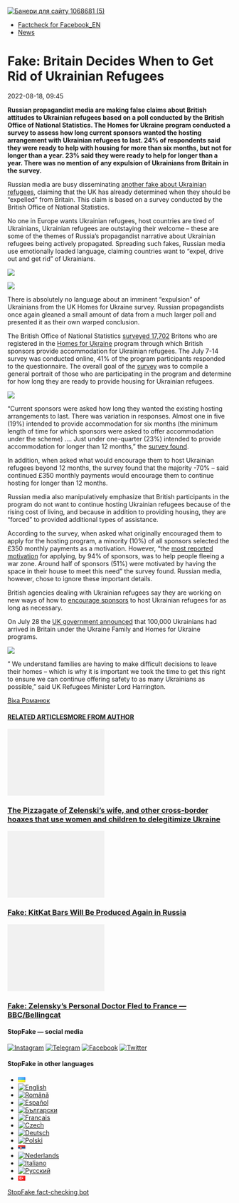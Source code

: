 [![](https://www.stopfake.org/content/uploads/2022/08/Baneri-dlya-sai-tu-1068681-5-1.png "Банери для сайту 1068681 (5)")](https://www.stopfake.org/content/uploads/2022/08/Baneri-dlya-sai-tu-1068681-5-1.png)

*   [Factcheck for Facebook\_EN](https://www.stopfake.org/en/category/factcheck-facebook-en/)
*   [News](https://www.stopfake.org/en/category/news/)

Fake: Britain Decides When to Get Rid of Ukrainian Refugees
===========================================================

2022-08-18, 09:45

[](https://www.facebook.com/sharer/sharer.php?u=https%3A%2F%2Fwww.stopfake.org%2Fen%2Ffake-britain-decides-when-to-get-rid-of-ukrainian-refugees%2F "Facebook")[](viber://forward?text=Fake%3A%20Britain%20Decides%20When%20to%20Get%20Rid%20of%20Ukrainian%20Refugees%20https%3A%2F%2Fwww.stopfake.org%2Fen%2Ffake-britain-decides-when-to-get-rid-of-ukrainian-refugees%2F "Viber")[](https://twitter.com/intent/tweet?text=Fake%3A%20Britain%20Decides%20When%20to%20Get%20Rid%20of%20Ukrainian%20Refugees&url=https%3A%2F%2Fwww.stopfake.org%2Fen%2Ffake-britain-decides-when-to-get-rid-of-ukrainian-refugees%2F "X")[](https://api.whatsapp.com/send?text=Fake%3A%20Britain%20Decides%20When%20to%20Get%20Rid%20of%20Ukrainian%20Refugees%20https%3A%2F%2Fwww.stopfake.org%2Fen%2Ffake-britain-decides-when-to-get-rid-of-ukrainian-refugees%2F "Whatsapp")[](https://www.stopfake.org/en/fake-britain-decides-when-to-get-rid-of-ukrainian-refugees/)[](https://telegram.me/share/url?url=https%3A%2F%2Fwww.stopfake.org%2Fen%2Ffake-britain-decides-when-to-get-rid-of-ukrainian-refugees%2F&text=Fake%3A%20Britain%20Decides%20When%20to%20Get%20Rid%20of%20Ukrainian%20Refugees "Telegram")[](https://www.instagram.com/ "Instagram")

  

**Russian propagandist media are making false claims about British attitudes to Ukrainian refugees based on a poll conducted by the British Office of National Statistics. The Homes for Ukraine program conducted a survey to assess how long current sponsors wanted the hosting arrangement with Ukrainian refugees to last. 24% of respondents said they were ready to help with housing for more than six months, but not for longer than a year. 23% said they were ready to help for longer than a year. There was no mention of any expulsion of Ukrainians from Britain in the survey.**

Russian media are busy disseminating [another fake about Ukrainian refugees](https://rusvesna.su/news/1660278639), claiming that the UK has already determined when they should be “expelled” from Britain. This claim is based on a survey conducted by the British Office of National Statistics.

No one in Europe wants Ukrainian refugees, host countries are tired of Ukrainians, Ukrainian refugees are outstaying their welcome – these are some of the themes of Russia’s propagandist narrative about Ukrainian refugees being actively propagated. Spreading such fakes, Russian media use emotionally loaded language, claiming countries want to “expel, drive out and get rid” of Ukrainians.

![](https://www.stopfake.org/content/uploads/2022/08/Znimok-ekrana-2022-08-16-o-12.43.46-1.png)

![](https://www.stopfake.org/content/uploads/2022/08/Znimok-ekrana-2022-08-16-o-12.43.15-1.png)

There is absolutely no language about an imminent “expulsion” of Ukrainians from the UK Homes for Ukraine survey. Russian propagandists once again gleaned a small amount of data from a much larger poll and presented it as their own warped conclusion.

The British Office of National Statistics [surveyed 17,702](https://www.ons.gov.uk/peoplepopulationandcommunity/populationandmigration/internationalmigration/bulletins/experiencesofhomesforukraineschemesponsorsuk/7to14july2022#measuring-the-data) Britons who are registered in the [Homes for Ukraine](https://homesforukraine.org.uk/) program through which British sponsors provide accommodation for Ukrainian refugees. The July 7-14 survey was conducted online, 41% of the program participants responded to the questionnaire. The overall goal of the [survey](https://www.ons.gov.uk/peoplepopulationandcommunity/populationandmigration/internationalmigration/bulletins/experiencesofhomesforukraineschemesponsorsuk/7to14july2022#measuring-the-data) was to compile a general portrait of those who are participating in the program and determine for how long they are ready to provide housing for Ukrainian refugees.

![](https://www.stopfake.org/content/uploads/2022/08/Znimok-ekrana-2022-08-17-o-10.02.33-1.png)

“Current sponsors were asked how long they wanted the existing hosting arrangements to last. There was variation in responses. Almost one in five (19%) intended to provide accommodation for six months (the minimum length of time for which sponsors were asked to offer accommodation under the scheme) …. Just under one-quarter (23%) intended to provide accommodation for longer than 12 months,” the [survey found](https://www.ons.gov.uk/peoplepopulationandcommunity/populationandmigration/internationalmigration/bulletins/experiencesofhomesforukraineschemesponsorsuk/7to14july2022#measuring-the-data).

In addition, when asked what would encourage them to host Ukrainian refugees beyond 12 months, the survey found that the majority -70% – said continued £350 monthly payments would encourage them to continue hosting for longer than 12 months. 

Russian media also manipulatively emphasize that British participants in the program do not want to continue hosting Ukrainian refugees because of the rising cost of living, and because in addition to providing housing, they are “forced” to provided additional types of assistance.

According to the survey, when asked what originally encouraged them to apply for the hosting program, a minority (10%) of all sponsors selected the £350 monthly payments as a motivation. However, “the [most reported motivation](https://www.ons.gov.uk/peoplepopulationandcommunity/populationandmigration/internationalmigration/bulletins/experiencesofhomesforukraineschemesponsorsuk/7to14july2022#measuring-the-data) for applying, by 94% of sponsors, was to help people fleeing a war zone. Around half of sponsors (51%) were motivated by having the space in their house to meet this need” the survey found. Russian media, however, chose to ignore these important details.

British agencies dealing with Ukrainian refugees say they are working on new ways of how to [encourage sponsors](https://www.thenational.scot/news/20616766.homes-ukraine-seven-10-hosts-find-support-impacted-cost-living/) to host Ukrainian refugees for as long as necessary.

On July 28 the [UK government announced](https://www.gov.uk/government/news/100000-ukrainians-welcomed-to-safety-in-the-uk) that 100,000 Ukrainians had arrived in Britain under the Ukraine Family and Homes for Ukraine programs.

![](https://www.stopfake.org/content/uploads/2022/08/Znimok-ekrana-2022-08-17-o-18.57.08-1.png)

” We understand families are having to make difficult decisions to leave their homes – which is why it is important we took the time to get this right to ensure we can continue offering safety to as many Ukrainians as possible,” said UK Refugees Minister Lord Harrington.

  

[](https://www.facebook.com/sharer/sharer.php?u=https%3A%2F%2Fwww.stopfake.org%2Fen%2Ffake-britain-decides-when-to-get-rid-of-ukrainian-refugees%2F "Facebook")[](viber://forward?text=Fake%3A%20Britain%20Decides%20When%20to%20Get%20Rid%20of%20Ukrainian%20Refugees%20https%3A%2F%2Fwww.stopfake.org%2Fen%2Ffake-britain-decides-when-to-get-rid-of-ukrainian-refugees%2F "Viber")[](https://twitter.com/intent/tweet?text=Fake%3A%20Britain%20Decides%20When%20to%20Get%20Rid%20of%20Ukrainian%20Refugees&url=https%3A%2F%2Fwww.stopfake.org%2Fen%2Ffake-britain-decides-when-to-get-rid-of-ukrainian-refugees%2F "X")[](https://api.whatsapp.com/send?text=Fake%3A%20Britain%20Decides%20When%20to%20Get%20Rid%20of%20Ukrainian%20Refugees%20https%3A%2F%2Fwww.stopfake.org%2Fen%2Ffake-britain-decides-when-to-get-rid-of-ukrainian-refugees%2F "Whatsapp")[](https://www.stopfake.org/en/fake-britain-decides-when-to-get-rid-of-ukrainian-refugees/)[](https://telegram.me/share/url?url=https%3A%2F%2Fwww.stopfake.org%2Fen%2Ffake-britain-decides-when-to-get-rid-of-ukrainian-refugees%2F&text=Fake%3A%20Britain%20Decides%20When%20to%20Get%20Rid%20of%20Ukrainian%20Refugees "Telegram")[](https://www.instagram.com/ "Instagram")

[Віка Романюк](#)

#### [RELATED ARTICLES](#)[MORE FROM AUTHOR](#)

[![](data:image/png;base64,iVBORw0KGgoAAAANSUhEUgAAANoAAACWAQMAAACCSQSPAAAAA1BMVEWurq51dlI4AAAAAXRSTlMmkutdmwAAABpJREFUWMPtwQENAAAAwiD7p7bHBwwAAAAg7RD+AAGXD7BoAAAAAElFTkSuQmCC "The Pizzagate of Zelenski’s wife, and other cross-border hoaxes that use women and children to delegitimize Ukraine")](https://www.stopfake.org/en/the-pizzagate-of-zelenski-s-wife-and-other-cross-border-hoaxes-that-use-women-and-children-to-delegitimize-ukraine/ "The Pizzagate of Zelenski’s wife, and other cross-border hoaxes that use women and children to delegitimize Ukraine")

### [The Pizzagate of Zelenski’s wife, and other cross-border hoaxes that use women and children to delegitimize Ukraine](https://www.stopfake.org/en/the-pizzagate-of-zelenski-s-wife-and-other-cross-border-hoaxes-that-use-women-and-children-to-delegitimize-ukraine/ "The Pizzagate of Zelenski’s wife, and other cross-border hoaxes that use women and children to delegitimize Ukraine")

[![](data:image/png;base64,iVBORw0KGgoAAAANSUhEUgAAANoAAACWAQMAAACCSQSPAAAAA1BMVEWurq51dlI4AAAAAXRSTlMmkutdmwAAABpJREFUWMPtwQENAAAAwiD7p7bHBwwAAAAg7RD+AAGXD7BoAAAAAElFTkSuQmCC "Fake: KitKat Bars Will Be Produced Again in Russia")](https://www.stopfake.org/en/fake-kitkat-bars-will-be-produced-again-in-russia/ "Fake: KitKat Bars Will Be Produced Again in Russia")

### [Fake: KitKat Bars Will Be Produced Again in Russia](https://www.stopfake.org/en/fake-kitkat-bars-will-be-produced-again-in-russia/ "Fake: KitKat Bars Will Be Produced Again in Russia")

[![](data:image/png;base64,iVBORw0KGgoAAAANSUhEUgAAANoAAACWAQMAAACCSQSPAAAAA1BMVEWurq51dlI4AAAAAXRSTlMmkutdmwAAABpJREFUWMPtwQENAAAAwiD7p7bHBwwAAAAg7RD+AAGXD7BoAAAAAElFTkSuQmCC "Fake: Zelensky’s Personal Doctor Fled to France — BBC/Bellingcat")](https://www.stopfake.org/en/fake-zelensky-s-personal-doctor-fled-to-france-bbc-bellingcat/ "Fake: Zelensky’s Personal Doctor Fled to France — BBC/Bellingcat")

### [Fake: Zelensky’s Personal Doctor Fled to France — BBC/Bellingcat](https://www.stopfake.org/en/fake-zelensky-s-personal-doctor-fled-to-france-bbc-bellingcat/ "Fake: Zelensky’s Personal Doctor Fled to France — BBC/Bellingcat")

[](#)[](#)

#### StopFake — social media

[![Instagram](https://www.stopfake.org/content/uploads/2020/09/inAsset-1.png)](https://www.instagram.com/stopfakingnews/) [![Telegram](https://www.stopfake.org/content/uploads/2020/09/teAsset-1.png)](https://t.me/StopFake) [![Facebook](https://www.stopfake.org/content/uploads/2020/10/facebook.png)](https://www.facebook.com/stopfakeukraine) [![Twitter](https://www.stopfake.org/content/uploads/2024/03/twitter_x_new_logo_x_rounded_icon_256078.png)](https://twitter.com/StopFakingNews)

#### StopFake in other languages

*   [![Українська](data:image/png;base64,iVBORw0KGgoAAAANSUhEUgAAABAAAAALCAMAAABBPP0LAAAAb1BMVEUAhP8AfP0Ac/oAZ/UAV/B5yv9wxv5iwf1WvP1Ot/gAQOlMt/1Bs/s1rfkpqPdBsfYdovUAkciK0edqwuBautpNtdZAr9IATZr43QD8/GX6+kn5+Tr4+C329iD09BTy8g309DHguQDy8iruzwDnwwAuoRPoAAAASElEQVR4AU3MAQYDQRAF0Ve9WRAQYO5/zUgSDIxf8DQdiGR3I7v0YOLS3ns4PPt8Wq86vn6vVht7NRzG0OHRSpDb8Gt5IvjAHy/kBL+aIRygAAAAAElFTkSuQmCC)](https://www.stopfake.org/uk/fejk-u-britaniyi-virishili-koli-pozbudutsya-ukrayinskih-bizhentsiv/)
*   [![English](/content/polylang/en_US.png)](https://www.stopfake.org/en/fake-britain-decides-when-to-get-rid-of-ukrainian-refugees/)
*   [![Română](/content/polylang/ro_RO.png)](https://www.stopfake.org/ro/pagina-principala/)
*   [![Español](/content/polylang/es_ES.png)](https://www.stopfake.org/es/portada/)
*   [![Български](/content/polylang/bg_BG.png)](https://www.stopfake.org/bg/fejk-vv-velikobritaniya-reshili-koga-shhe-se-otrvat-ot-ukrainskite-bezhantsi/)
*   [![Français](/content/polylang/fr_FR.png)](https://www.stopfake.org/fr/accueil/)
*   [![Czech](/content/polylang/cs_CZ.png)](https://www.stopfake.org/cz/domu/)
*   [![Deutsch](/content/polylang/de_DE.png)](https://www.stopfake.org/de/start/)
*   [![Polski](/content/polylang/pl_PL.png)](https://www.stopfake.org/pl/strona-glowna/)
*   [![Српски језик](data:image/png;base64,iVBORw0KGgoAAAANSUhEUgAAABAAAAALCAMAAABBPP0LAAAAbFBMVEXkAADhAADbAADSAADMAADHAADzY1jnXlTcWVDBAADoNjbWMjPogFXlflTNPkL19XYAHno2grgAWqLto6TwubkAVZkwc6QAGmwAHXc1f7b19fXy8vLuxMU0frPaeHrSXWDm5ubrztDPb3Pr6+sXdtjeAAAAVklEQVR4AQXBQQqCABRAwXn5E4lo0/3vGK2SMJtJQkjUFQTRZFQd4DCw5ASYR+lr/S1Qs7XrXjtgzO6WE2Aux+b18L4H53qB57o+wybTyU7wwWw4APAHXWkRm6nRMmoAAAAASUVORK5CYII=)](https://www.stopfake.org/sr/naslovna/)
*   [![Nederlands](/content/polylang/nl_NL.png)](https://www.stopfake.org/nl/home-2/)
*   [![Italiano](/content/polylang/it_IT.png)](https://www.stopfake.org/it/home/)
*   [![Русский](/content/polylang/ru_RU.png)](https://www.stopfake.org/ru/fejk-v-britanii-reshili-kogda-izbavyatsya-ot-ukrainskih-bezhentsev/)
*   [![Türkçe](data:image/png;base64,iVBORw0KGgoAAAANSUhEUgAAABAAAAALCAMAAABBPP0LAAAARVBMVEX+AAD3AADwAAD+fHz9cHH7ZGT9WVn6UFDpAAD9oKD5Q0P5OTn2MzP1Kir7ubr65ub1Gxv69PTzDw/kAAD319ffAAD4iooXHQ3FAAAAYklEQVR4AT3HhW0EQRQD0Oc/KG3/dQYEYTg2O+4IQbTHydWt0fw2Sfz8Fuw51+U3On7a6/pc/as1UZLDyuq13lWOwpdPn3+v7XJiDD3DR1N87Qr5WXX9zyQ9opEIOwkmDgr/ZXASmpFRqe0AAAAASUVORK5CYII=)](https://www.stopfake.org/tr/yalan-ingiltere-ukraynali-multecilerden-kurtulacagina-karar-veriyor/)

[StopFake fact-checking bot](https://t.me/StopFakeUkraine_bot)